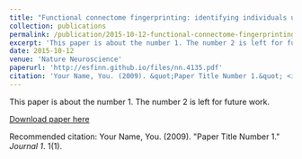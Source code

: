 ```yaml
---
title: "Functional connectome fingerprinting: identifying individuals using patterns of brain connectivity"
collection: publications
permalink: /publication/2015-10-12-functional-connectome-fingerprinting
excerpt: 'This paper is about the number 1. The number 2 is left for future work.'
date: 2015-10-12
venue: 'Nature Neuroscience'
paperurl: 'http://esfinn.github.io/files/nn.4135.pdf'
citation: 'Your Name, You. (2009). &quot;Paper Title Number 1.&quot; <i>Journal 1</i>. 1(1).'
---
```

This paper is about the number 1. The number 2 is left for future work.

[Download paper here](http://esfinn.github.io/files/nn.4135.pdf)

Recommended citation: Your Name, You. (2009). "Paper Title Number 1." <i>Journal 1</i>. 1(1).
